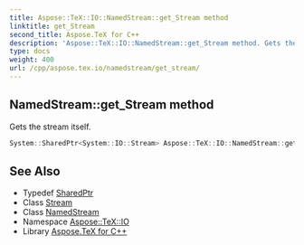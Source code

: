 ```yaml
---
title: Aspose::TeX::IO::NamedStream::get_Stream method
linktitle: get_Stream
second_title: Aspose.TeX for C++
description: 'Aspose::TeX::IO::NamedStream::get_Stream method. Gets the stream itself in C++.'
type: docs
weight: 400
url: /cpp/aspose.tex.io/namedstream/get_stream/
---
```

## NamedStream::get_Stream method


Gets the stream itself.

```cpp
System::SharedPtr<System::IO::Stream> Aspose::TeX::IO::NamedStream::get_Stream() const
```

## See Also

* Typedef [SharedPtr](../../../system/sharedptr/)
* Class [Stream](../../../system.io/stream/)
* Class [NamedStream](../)
* Namespace [Aspose::TeX::IO](../../)
* Library [Aspose.TeX for C++](../../../)
